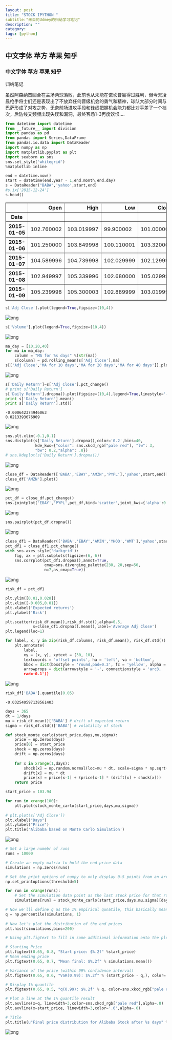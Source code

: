 ```yaml
---
layout: post
title: "STOCK IPYTHON "
subtitle:"来自的Udmey的归纳学习笔记"
description: ""
category: 
tags: [python]
---
```




## 中文字体 苹方 苹果 知乎

### 中文字体 苹方 苹果 知乎

归纳笔记

虽然阿森纳首回合在主场两球落败，此前也从未能在诺坎普赢得过胜利，但今天凌晨枪手将士们还是表现出了不放弃任何晋级机会的勇气和精神，球队大部分时间与巴萨形成了对攻之势，无奈前场进攻手段和锋线把握机会能力都比对手差了一个档次，后防线又频频出现失误和漏洞，最终客场1-3再度饮恨....
   
```python
from datetime import datetime
from __future__ import division
import pandas as pd    
from pandas import Series,DataFrame
from pandas.io.data import DataReader
import numpy as np
import matplotlib.pyplot as plt
import seaborn as sns
sns.set_style('whitegrid')
%matplotlib inline
```


```python
end = datetime.now()
start = datetime(end.year - 1,end.month,end.day)
s = DataReader("BABA",'yahoo',start,end)
#s.ix['2015-12-24']
s.head()
```




<div>
<table border="1" class="dataframe">
  <thead>
    <tr style="text-align: right;">
      <th></th>
      <th>Open</th>
      <th>High</th>
      <th>Low</th>
      <th>Close</th>
      <th>Volume</th>
      <th>Adj Close</th>
    </tr>
    <tr>
      <th>Date</th>
      <th></th>
      <th></th>
      <th></th>
      <th></th>
      <th></th>
      <th></th>
    </tr>
  </thead>
  <tbody>
    <tr>
      <th>2015-01-05</th>
      <td>102.760002</td>
      <td>103.019997</td>
      <td>99.900002</td>
      <td>101.000000</td>
      <td>18337000</td>
      <td>101.000000</td>
    </tr>
    <tr>
      <th>2015-01-06</th>
      <td>101.250000</td>
      <td>103.849998</td>
      <td>100.110001</td>
      <td>103.320000</td>
      <td>15720400</td>
      <td>103.320000</td>
    </tr>
    <tr>
      <th>2015-01-07</th>
      <td>104.589996</td>
      <td>104.739998</td>
      <td>102.029999</td>
      <td>102.129997</td>
      <td>11052200</td>
      <td>102.129997</td>
    </tr>
    <tr>
      <th>2015-01-08</th>
      <td>102.949997</td>
      <td>105.339996</td>
      <td>102.680000</td>
      <td>105.029999</td>
      <td>12942100</td>
      <td>105.029999</td>
    </tr>
    <tr>
      <th>2015-01-09</th>
      <td>105.239998</td>
      <td>105.300003</td>
      <td>102.889999</td>
      <td>103.019997</td>
      <td>10222200</td>
      <td>103.019997</td>
    </tr>
  </tbody>
</table>
</div>




```python
s['Adj Close'].plot(legend=True,figsize=(10,4))
```









![png](/assets/image/output_2_1.png)



```python
s['Volume'].plot(legend=True,figsize=(10,4))
```









![png](/assets/image/output_3_1.png)



```python
ma_day = [10,20,40]
for ma in ma_day:
    column = "MA for %s days" %(str(ma))
    s[column] = pd.rolling_mean(s['Adj Close'],ma)
s[['Adj Close','MA for 10 days','MA for 20 days','MA for 40 days']].plot(subplots=False,figsize=(10,4))
```




![png](/assets/image/output_4_1.png)



```python
s['Daily Return']=s['Adj Close'].pct_change()
# print s['Daily Return']
s['Daily Return'].dropna().plot(figsize=(10,4),legend=True,linestyle='--',marker='s')
print s['Daily Return'].mean()
print s['Daily Return'].std()
```

   
   
    -0.000642374946063
    0.0213393676909



![png](/assets/image/output_5_1.png)



```python
sns.plt.xlim(-0.1,0.1)
sns.distplot(s['Daily Return'].dropna(),color='0.2',bins=40,
             kde_kws={"color": sns.xkcd_rgb["pale red"], "lw": 3, 
             "bw": 0.2,"alpha": .8})
# sns.kdeplot(s['Daily Return'].dropna())
```




![png](/assets/image/output_6_1.png)



```python
close_df = DataReader(['BABA','EBAY','AMZN','PYPL'],'yahoo',start,end)['Adj Close']
close_df['AMZN'].plot()
```



![png](/assets/image/output_7_1.png)



```python
pct_df = close_df.pct_change()
sns.jointplot('EBAY','PYPL',pct_df,kind='scatter',joint_kws={'alpha':0.6})
```



![png](/assets/image/output_8_1.png)



```python
sns.pairplot(pct_df.dropna())
```





![png](/assets/image/output_9_1.png)



```python
close_df1 = DataReader(['BABA','EBAY','AMZN','YHOO','WMT'],'yahoo',start,end)['Adj Close']
pct_df1 = close_df1.pct_change()
with sns.axes_style('darkgrid'):
    fig, ax = plt.subplots(figsize=(6, 6))
    sns.corrplot(pct_df1.dropna(),annot=True,
                 cmap=sns.diverging_palette(230, 20,sep=50, 
                 n=7,as_cmap=True))   
```


![png](/assets/image/output_10_0.png)



```python
risk_df = pct_df1

plt.ylim([0.01,0.028])
plt.xlim([-0.005,0.01])
plt.xlabel('Expected returns')
plt.ylabel('Risk')

plt.scatter(risk_df.mean(),risk_df.std(),alpha=0.5,
            s=close_df1.dropna().mean(),label='Average Adj Close')
plt.legend(loc=1)

for label, x, y in zip(risk_df.columns, risk_df.mean(), risk_df.std()):
    plt.annotate(
        label, 
        xy = (x, y), xytext = (30, 10),
        textcoords = 'offset points', ha = 'left', va = 'bottom',
        bbox = dict(boxstyle = 'round,pad=0.3', fc = 'yellow', alpha = .5),
        arrowprops = dict(arrowstyle = '-', connectionstyle = 'arc3,
        rad=-0.1'))
```


![png](/assets/image/output_11_0.png)



```python
risk_df['BABA'].quantile(0.05)
```




    -0.032540597138561403




```python
days = 365
dt = 1/days
mu = risk_df.mean()['BABA'] # drift of expected return
sigma = risk_df.std()['BABA'] # volatility of stock

def stock_monte_carlo(start_price,days,mu,sigma):
    price = np.zeros(days)
    price[0] = start_price
    shock = np.zeros(days)
    drift = np.zeros(days)
    
    for x in xrange(1,days):
        shock[x] = np.random.normal(loc=mu * dt, scale=sigma * np.sqrt(dt))
        drift[x] = mu * dt
        price[x] = price[x-1] + (price[x-1] * (drift[x] + shock[x]))
    return price

start_price = 103.94

for run in xrange(100):
    plt.plot(stock_monte_carlo(start_price,days,mu,sigma))
    
# plt.plot(s['Adj Close'])
plt.xlabel("Days")
plt.ylabel("Price")
plt.title('Alibaba based on Monte Carlo Simulation')
```



![png](/assets/image/output_13_1.png)



```python
# Set a large numebr of runs
runs = 10000

# Create an empty matrix to hold the end price data
simulations = np.zeros(runs)

# Set the print options of numpy to only display 0-5 points from an array to suppress output
np.set_printoptions(threshold=5)

for run in xrange(runs):    
    # Set the simulation data point as the last stock price for that run
    simulations[run] = stock_monte_carlo(start_price,days,mu,sigma)[days-1];
```


```python
# Now we'lll define q as the 1% empirical qunatile, this basically means that 99% of the values should fall between here
q = np.percentile(simulations, 1)
    
# Now let's plot the distribution of the end prices
plt.hist(simulations,bins=200)

# Using plt.figtext to fill in some additional information onto the plot

# Starting Price
plt.figtext(0.65, 0.8, "Start price: $%.2f" %start_price)
# Mean ending price
plt.figtext(0.65, 0.7, "Mean final: $%.2f" % simulations.mean())

# Variance of the price (within 99% confidence interval)
plt.figtext(0.65, 0.6, "VaR(0.99): $%.2f" % (start_price - q,), color='.4')

# Display 1% quantile
plt.figtext(0.65, 0.5, "q(0.99): $%.2f" % q, color=sns.xkcd_rgb["pale red"])

# Plot a line at the 1% quantile result
plt.axvline(x=q, linewidth=3,color=sns.xkcd_rgb["pale red"],alpha=.8)
plt.axvline(x=start_price, linewidth=3,color='.6',alpha=.6)

# Title
plt.title(u"Final price distribution for Alibaba Stock after %s days" % days, weight='bold');
```


![png](/assets/image/output_15_0.png)


